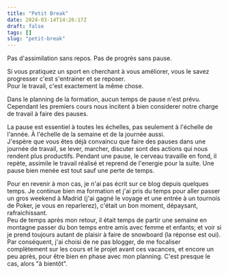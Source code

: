 ```yaml
---
title: "Petit Break"
date: 2024-03-14T14:26:17Z
draft: false
tags: []
slug: "petit-break"
---
```


Pas d'assimilation sans repos. Pas de progrès sans pause.

<!--more-->

Si vous pratiquez un sport en cherchant à vous améliorer, vous le savez progresser c'est s'entrainer et se reposer.  
Pour le travail, c'est exactement la même chose.

Dans le planning de la formation, aucun temps de pause n'est prévu. Cependant les premiers cours nous incitent à bien considerer notre charge de travail à faire des pauses.

La pause est essentiel à toutes les échelles, pas seulement à l'échelle de l'année. À l'échelle de la semaine et de la journée aussi.  
J'espère que vous êtes déjà convaincu que faire des pauses dans une journée de travail, se lever, marcher, discuter sont des actions qui nous rendent plus productifs. Pendant une pause, le cerveau travaille en fond, il repète, assimile le travail réalisé et reprend de l'energie pour la suite. Une pause bien menée est tout sauf une perte de temps.  

Pour en revenir à mon cas, je n'ai pas écrit sur ce blog depuis quelques temps. Je continue bien ma formation et j'ai pris du temps pour aller passer un gros weekend à Madrid (j'ai gagné le voyage et une entrée à un tournois de Poker, je vous en reparlerez), c'était un bon moment, dépaysant, rafraichissant.  
Peu de temps après mon retour, il était temps de partir une semaine en montagne passer du bon temps entre amis avec femme et enfants; et voir si je prend toujours autant de plaisir à faire de snowboard (la réponse est oui).  
Par conséquent, j'ai choisi de ne pas blogger, de me focaliser complètement sur les cours et le projet avant ces vacances, et encore un peu après, pour être bien en phase avec mon planning. C'est presque le cas, alors "à bientôt".

